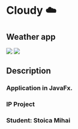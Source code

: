# Cloudy :cloud:
## Weather app
![](https://img.shields.io/badge/Code-Java-informational?style=flat&logo=Java&logoColor=white&color=2bbc8a)
![](https://img.shields.io/badge/Compiler-IntelliJ-informational?style=flat&logo=IntelliJ&logoColor=white&color=2bbc8a)
## Description
### Application in JavaFx.
### IP Project
### Student: Stoica Mihai
